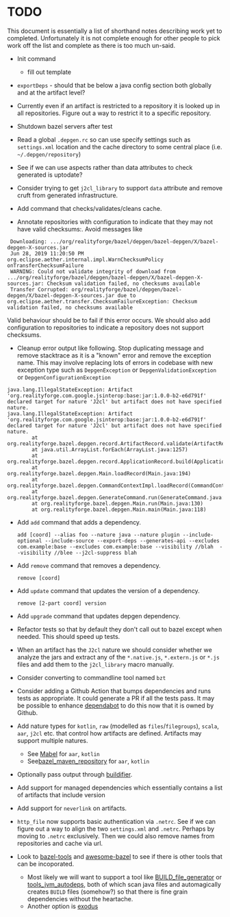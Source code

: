# TODO

This document is essentially a list of shorthand notes describing work yet to completed.
Unfortunately it is not complete enough for other people to pick work off the list and
complete as there is too much un-said.

* Init command
  - fill out template

* `exportDeps` - should that be below a java config section both globally and at the artifact level?

* Currently even if an artifact is restricted to a repository it is looked up in all repositories. Figure out a
  way to restrict it to a specific repository. 

* Shutdown bazel servers after test

* Read a global `.depgen.rc` so can use specify settings such as `settings.xml` location and the cache
  directory to some central place (i.e. `~/.depgen/repository`)

* See if we can use aspects rather than data attributes to check generated is uptodate?

* Consider trying to get `j2cl_library` to support `data` attribute and remove cruft from generated infrastructure.

* Add command that checks/validates/cleans cache.

* Annotate repositories with configuration to indicate that they may not have valid checksums:. Avoid messages like

```
 Downloading: .../org/realityforge/bazel/depgen/bazel-depgen/X/bazel-depgen-X-sources.jar
 Jun 28, 2019 11:20:50 PM org.eclipse.aether.internal.impl.WarnChecksumPolicy onTransferChecksumFailure
 WARNING: Could not validate integrity of download from .../org/realityforge/bazel/depgen/bazel-depgen/X/bazel-depgen-X-sources.jar: Checksum validation failed, no checksums available
 Transfer Corrupted: org/realityforge/bazel/depgen/bazel-depgen/X/bazel-depgen-X-sources.jar due to org.eclipse.aether.transfer.ChecksumFailureException: Checksum validation failed, no checksums available
```
  Valid behaviour should be to fail if this error occurs. We should also add configuration to repositories to
  indicate a repository does not support checksums.

* Cleanup error output like following. Stop duplicating message and remove stacktrace as it is a "known" error and
  remove the exception name. This may involve replacing lots of errors in codebase with new exception type such as
  `DepgenException` or `DepgenValidationException` or `DepgenConfigurationException`

```
java.lang.IllegalStateException: Artifact 'org.realityforge.com.google.jsinterop:base:jar:1.0.0-b2-e6d791f' declared target for nature 'J2cl' but artifact does not have specified nature.
java.lang.IllegalStateException: Artifact 'org.realityforge.com.google.jsinterop:base:jar:1.0.0-b2-e6d791f' declared target for nature 'J2cl' but artifact does not have specified nature.
        at org.realityforge.bazel.depgen.record.ArtifactRecord.validate(ArtifactRecord.java:214)
        at java.util.ArrayList.forEach(ArrayList.java:1257)
        at org.realityforge.bazel.depgen.record.ApplicationRecord.build(ApplicationRecord.java:51)
        at org.realityforge.bazel.depgen.Main.loadRecord(Main.java:194)
        at org.realityforge.bazel.depgen.CommandContextImpl.loadRecord(CommandContextImpl.java:38)
        at org.realityforge.bazel.depgen.GenerateCommand.run(GenerateCommand.java:20)
        at org.realityforge.bazel.depgen.Main.run(Main.java:130)
        at org.realityforge.bazel.depgen.Main.main(Main.java:118)
```

* Add `add` command that adds a dependency.

  `add [coord] --alias foo --nature java --nature plugin --include-optional --include-source --export-deps --generates-api --excludes com.example:base --excludes com.example:base --visibility //blah  --visibility //blee --j2cl-suppress blah`

* Add `remove` command that removes a dependency.

  `remove [coord]`

* Add `update` command that updates the version of a dependency.

  `remove [2-part coord] version`

* Add `upgrade` command that updates depgen dependency.

* Refactor tests so that by default they don't call out to bazel except when needed. This should speed
  up tests.

* When an artifact has the `J2cl` nature we should consider whether we analyze the jars and extract any of the
  `*.native.js`, `*.extern.js` or `*.js` files and add them to the `j2cl_library` macro manually.

* Consider converting to commandline tool named `bzt`

* Consider adding a Github Action that bumps dependencies and runs tests as appropriate. It could generate a PR if
  all the tests pass. It may be possible to enhance [dependabot](https://dependabot.com/) to do this now that it
  is owned by Github.

* Add nature types for `kotlin`, `raw` (modelled as `files`/`filegroups`), `scala`, `aar`, `j2cl` etc. that
  control how artifacts are defined. Artifacts may support multiple natures.
  - See [Mabel](https://github.com/menny/mabel) for `aar`, `kotlin`
  - See[bazel_maven_repository](https://github.com/square/bazel_maven_repository) for `aar`, `kotlin`

* Optionally pass output through [buildifier](https://github.com/bazelbuild/buildtools/tree/master/buildifier).

* Add support for managed dependencies which essentially contains a list of artifacts that include version

* Add support for `neverlink` on artifacts.

* `http_file` now supports basic authentication via `.netrc`. See if we can figure out a way to align the two
  `settings.xml` and `.netrc`. Perhaps by moving to `.netrc` exclusively. Then we could also remove names from
  repositories and cache via url.

* Look to [bazel-tools](https://github.com/spotify/bazel-tools) and [awesome-bazel](https://github.com/jin/awesome-bazel)
  to see if there is other tools that can be incoporated.
  - Most likely we will want to support a tool like [BUILD_file_generator](https://github.com/bazelbuild/BUILD_file_generator)
    or [tools_jvm_autodeps](https://github.com/cgrushko/tools_jvm_autodeps), both of which scan java files and
    automagically creates `BUILD` files (somehow?) so that there is fine grain dependencies without the heartache.
  - Another option is [exodus](https://github.com/wix/exodus)
